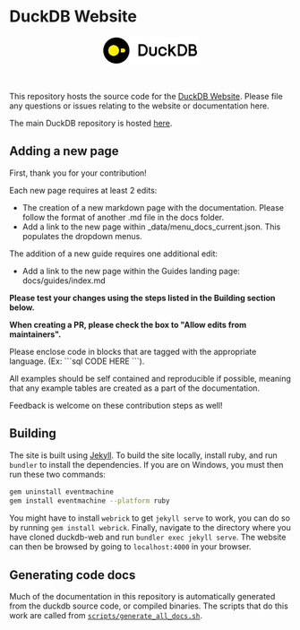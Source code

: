 # DuckDB Website

<div align="center">
  <img src="./images/duckdb_logo_dl.svg" height="50">
</div>
<p>&nbsp;</p>

This repository hosts the source code for the [DuckDB Website](https://www.duckdb.org). Please file any  questions or issues relating to the website or documentation here.

The main DuckDB repository is hosted [here](https://github.com/duckdb/duckdb).

## Adding a new page

First, thank you for your contribution!

Each new page requires at least 2 edits:
* The creation of a new markdown page with the documentation. Please follow the format of another .md file in the docs folder.
* Add a link to the new page within _data/menu_docs_current.json. This populates the dropdown menus.

The addition of a new guide requires one additional edit:
* Add a link to the new page within the Guides landing page: docs/guides/index.md

**Please test your changes using the steps listed in the Building section below.**

**When creating a PR, please check the box to "Allow edits from maintainers".**

Please enclose code in blocks that are tagged with the appropriate language. (Ex: \`\`\`sql CODE HERE \`\`\`). 

All examples should be self contained and reproducible if possible, meaning that any example tables are created as a part of the documentation.

Feedback is welcome on these contribution steps as well!

## Building

The site is built using [Jekyll](https://jekyllrb.com/). To build the site locally, install ruby, and run `bundler` to install the dependencies. If you are on Windows, you must then run these two commands:

```sh
gem uninstall eventmachine
gem install eventmachine --platform ruby
```

You might have to install `webrick` to get `jekyll serve` to work, you can do so by running `gem install webrick`.
Finally, navigate to the directory where you have cloned duckdb-web and run `bundler exec jekyll serve`. The website can then be browsed by going to `localhost:4000` in your browser.

## Generating code docs

Much of the documentation in this repository is automatically generated from the duckdb source code, or compiled binaries. The scripts that do this work are called from [`scripts/generate_all_docs.sh`](scripts/generate_all_docs.sh).
